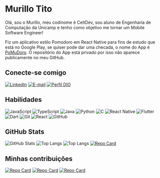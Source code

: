 # Murillo Tito
Olá, sou o Murillo, meu codinome é CeltDev, sou aluno de Engenharia de Computação da Unicamp e tenho como objetivo me tornar um Mobile Software Engineer!

Fiz um aplicativo estilo Pomodoro em React Native para fins de estudo que está no Google Play, se quiser pode dar uma checada, o nome do App é [PoMuDoro](https://play.google.com/store/apps/details?id=com.murillotito.snacka84a4f6666f04f57a34da8533f8d8928&hl=pt_BR&gl=US). O repositório do App está privado por isso não aparece publicamente no meu GitHub.

## Conecte-se comigo
[![LinkedIn](https://img.shields.io/badge/-LinkedIn-000?style=for-the-badge&logo=linkedin&logoColor=30A3DC)](https://www.linkedin.com/in/anderson-murillo-tito-lira-leite-90066525b/)
[![E-mail](https://img.shields.io/badge/-Email-000?style=for-the-badge&logo=microsoft-outlook&logoColor=E94D5F)](mailto:a248221@dac.unicamp.br)
[![Perfil DIO](https://img.shields.io/badge/-Meu%20Perfil%20na%20DIO-30A3DC?style=for-the-badge)](https://web.dio.me/users/a248221/)

## Habilidades
![JavaScript](https://img.shields.io/badge/JavaScript-000?style=for-the-badge&logo=javascript)
![TypeScript](https://img.shields.io/badge/TypeScript-000?style=for-the-badge&logo=typescript)
![Java](https://img.shields.io/badge/Java-000?style=for-the-badge&logo=Java)
![Python](https://img.shields.io/badge/Python-000?style=for-the-badge&logo=python)
![C](https://img.shields.io/badge/C-000?style=for-the-badge&logo=c)
![React Native](https://img.shields.io/badge/React-Native-000?style=for-the-badge&logo=React-Native)
![Flutter](https://img.shields.io/badge/Flutter-000?style=for-the-badge&logo=Flutter)
![Dart](https://img.shields.io/badge/Dart-000?style=for-the-badge&logo=Dart)
![Git](https://img.shields.io/badge/Git-000?style=for-the-badge&logo=Git)
![React](https://img.shields.io/badge/React-000?style=for-the-badge&logo=react)
![GitHub](https://img.shields.io/badge/GitHub-000?style=for-the-badge&logo=GitHub)

## GitHub Stats
![GitHub Stats](https://github-readme-stats.vercel.app/api?username=MurilloTito&theme=transparent&bg_color=000&border_color=30A3DC&show_icons=true&icon_color=30A3DC&title_color=E94D5F&text_color=FFF)
![Top Langs](https://github-readme-stats-git-masterrstaa-rickstaa.vercel.app/api/top-langs/?username=MurilloTito&bg_color=000&border_color=30A3DC&title_color=E94D5F&text_color=FFF)
![Top Langs](https://github-readme-stats-git-masterrstaa-rickstaa.vercel.app/api/top-langs/?username=MurilloTito&layout=compact&bg_color=000&border_color=30A3DC&title_color=E94D5F&text_color=FFF)
[![Repo Card](https://github-readme-stats.vercel.app/api/pin/?username=MurilloTito&repo=MurilloTito&bg_color=000&border_color=30A3DC&show_icons=true&icon_color=30A3DC&title_color=E94D5F&text_color=FFF)](https://github.com/MurilloTito/MurilloTito)

## Minhas contribuições
[![Repo Card](https://github-readme-stats.vercel.app/api/pin/?username=MurilloTito&repo=dio-lab-open-source&bg_color=000&border_color=30A3DC&show_icons=true&icon_color=30A3DC&title_color=E94D5F&text_color=FFF)](https://github.com/MurilloTito/dio-lab-open-source)
[![Repo Card](https://github-readme-stats.vercel.app/api/pin/?username=MurilloTito&repo=robofriends&bg_color=000&border_color=30A3DC&show_icons=true&icon_color=30A3DC&title_color=E94D5F&text_color=FFF)](https://github.com/MurilloTito/robofriends)
[![Repo Card](https://github-readme-stats.vercel.app/api/pin/?username=mc322projetos&repo=poo-duplade2mesmo&bg_color=000&border_color=30A3DC&show_icons=true&icon_color=30A3DC&title_color=E94D5F&text_color=FFF)](https://github.com/mc322projetos/poo-duplade2mesmo)